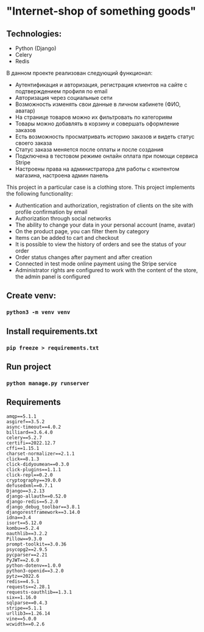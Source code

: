 # "Internet-shop of something goods"

## Technologies:
- Python (Django)
- Celery
- Redis

В данном проекте реализован следующий функционал:
- Аутентификация и авторизация, регистрация клиентов на сайте с подтверждением профиля по email
- Авторизация через социальные сети
- Возможность изменять свои данные в личном кабинете (ФИО, аватар)
- На странице товаров можно их фильтровать по категориям
- Товары можно добавлять в корзину и совершать оформление заказов
- Есть возможность просматривать историю заказов и видеть статус своего заказа
- Статус заказа меняется после оплаты и после создания
- Подключена в тестовом режиме онлайн оплата при помощи сервиса Stripe
- Настроены права на администратора для работы с контентом магазина, настроена админ панель

This project in a particular case is a clothing store.
This project implements the following functionality:
- Authentication and authorization, registration of clients on the site with profile confirmation by email
- Authorization through social networks
- The ability to change your data in your personal account (name, avatar)
- On the product page, you can filter them by category
- Items can be added to cart and checkout
- It is possible to view the history of orders and see the status of your order
- Order status changes after payment and after creation
- Connected in test mode online payment using the Stripe service
- Administrator rights are configured to work with the content of the store, the admin panel is configured

## Create venv:
### `python3 -m venv venv`

## Install requirements.txt
### `pip freeze > requirements.txt`

## Run project
### `python manage.py runserver`


## Requirements
```
amqp==5.1.1
asgiref==3.5.2
async-timeout==4.0.2
billiard==3.6.4.0
celery==5.2.7
certifi==2022.12.7
cffi==1.15.1
charset-normalizer==2.1.1
click==8.1.3
click-didyoumean==0.3.0
click-plugins==1.1.1
click-repl==0.2.0
cryptography==39.0.0
defusedxml==0.7.1
Django==3.2.13
django-allauth==0.52.0
django-redis==5.2.0
django_debug_toolbar==3.8.1
djangorestframework==3.14.0
idna==3.4
isort==5.12.0
kombu==5.2.4
oauthlib==3.2.2
Pillow==9.3.0
prompt-toolkit==3.0.36
psycopg2==2.9.5
pycparser==2.21
PyJWT==2.6.0
python-dotenv==1.0.0
python3-openid==3.2.0
pytz==2022.6
redis==4.5.1
requests==2.28.1
requests-oauthlib==1.3.1
six==1.16.0
sqlparse==0.4.3
stripe==5.1.1
urllib3==1.26.14
vine==5.0.0
wcwidth==0.2.6

```

